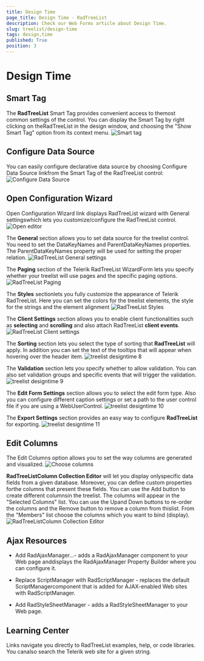 ```yaml
---
title: Design Time
page_title: Design Time - RadTreeList
description: Check our Web Forms article about Design Time.
slug: treelist/design-time
tags: design,time
published: True
position: 3
---
```


# Design Time



## Smart Tag

The **RadTreeList** Smart Tag provides convenient access to themost common settings of the control. You can display the Smart Tag by right clicking on theRadTreeList in the design window, and choosing the "Show Smart Tag" option from its context menu.
![Smart tag](images/treelist_designtime1.png)

## Configure Data Source

You can easily configure declarative data source by choosing Configure Data Source linkfrom the Smart Tag of the RadTreeList control:
![Configure Data Source](images/treelist_designtime1.1.png)

## Open Configuration Wizard

Open Configuration Wizard link displays RadTreeList wizard with General settingswhich lets you customize/configure the RadTreeList control.
![Open editor](images/treelist_designtime1.2.png)



The **General** section allows you to set data source for the treelist control. You need to set the DataKeyNames and ParentDataKeyNames properties. The ParentDataKeyNames property will be used for setting the proper relation.
![RadTreeList General settings](images/treelist_designtime2.png)

The **Paging** section of the Telerik RadTreeList WizardForm lets you specify whether your treelist will use pages and the specific paging options.
![RadTreeList Paging](images/treelist_designtime3.png)

The **Styles** sectionlets you fully customize the appearance of Telerik RadTreeList. Here you can set the colors for the treelist elements, the style for the strings and the element alignment
![RadTreeList Styles](images/treelist_designtime3.1.png)

The **Client Settings** section allows you to enable client functionalities such as **selecting** and **scrolling** and also attach RadTreeList **client events**.
![RadTreeList Client settings](images/treelist_designtime3.2.png)

The **Sorting** section lets you select the type of sorting that **RadTreeList** will apply. In addition you can set the text of the tooltips that will appear when hovering over the header item.
![treelist designtime 8](images/treelist_designtime8.png)

The **Validation** section lets you specify whether to allow validation. You can also set validation groups and specific events that will trigger the validation.
![treelist designtime 9](images/treelist_designtime9.png)

The **Edit Form Settings** section allows you to select the edit form type. Also you can configure different caption settings or set a path to the user control file if you are using a WebUserControl.
![treelist designtime 10](images/treelist_designtime10.png)

The **Export Settings** section provides an easy way to configure **RadTreeList** for exporting.
![treelist designtime 11](images/treelist_designtime11.png)

## Edit Columns

The Edit Columns option allows you to set the way columns are generated and visualized.
![Choose columns](images/treelist_designtime6.png)

**RadTreeListColumn Collection Editor** will let you display onlyspecific data fields from a given database. Moreover, you can define custom properties forthe columns that present these fields. You can use the Add button to create different columnsin the treelist. The columns will appear in the "Selected Columns" list. You can use the Upand Down buttons to re-order the columns and the Remove button to remove a column from thislist. From the "Members" list choose the columns which you want to bind (display).
![RadTreeListColumn Collection Editor](images/treelist_designtime7.png)

## Ajax Resources

* Add RadAjaxManager...- adds a RadAjaxManager component to your Web page anddisplays the RadAjaxManager Property Builder where you can configure it.

* Replace ScriptManager with RadScriptManager - replaces the default ScriptManagercomponent that is added for AJAX-enabled Web sites with RadScriptManager.

* Add RadStyleSheetManager - adds a RadStyleSheetManager to your Web page.

## Learning Center

Links navigate you directly to RadTreeList examples, help, or code libraries. You canalso search the Telerik web site for a given string.
